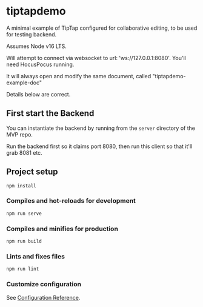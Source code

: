 # tiptapdemo

A minimal example of TipTap configured for collaborative editing, to be used for testing backend.

Assumes Node v16 LTS.

Will attempt to connect via websocket to url: 'ws://127.0.0.1:8080'. You'll need HocusPocus running.

It will always open and modify the same document, called "tiptapdemo-example-doc"

Details below are correct.

## First start the Backend

You can instantiate the backend by running from the `server` directory of the MVP repo. 

Run the backend first so it claims port 8080, then run this client so that it'll grab 8081 etc.

## Project setup
```
npm install
```

### Compiles and hot-reloads for development
```
npm run serve
```

### Compiles and minifies for production
```
npm run build
```

### Lints and fixes files
```
npm run lint
```

### Customize configuration
See [Configuration Reference](https://cli.vuejs.org/config/).
